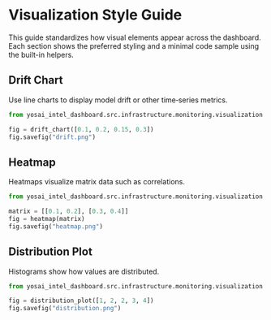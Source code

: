 # Visualization Style Guide

This guide standardizes how visual elements appear across the dashboard. Each section shows the preferred styling and a minimal code sample using the built-in helpers.

## Drift Chart

Use line charts to display model drift or other time‑series metrics.

```python
from yosai_intel_dashboard.src.infrastructure.monitoring.visualization import drift_chart

fig = drift_chart([0.1, 0.2, 0.15, 0.3])
fig.savefig("drift.png")
```

## Heatmap

Heatmaps visualize matrix data such as correlations.

```python
from yosai_intel_dashboard.src.infrastructure.monitoring.visualization import heatmap

matrix = [[0.1, 0.2], [0.3, 0.4]]
fig = heatmap(matrix)
fig.savefig("heatmap.png")
```

## Distribution Plot

Histograms show how values are distributed.

```python
from yosai_intel_dashboard.src.infrastructure.monitoring.visualization import distribution_plot

fig = distribution_plot([1, 2, 2, 3, 4])
fig.savefig("distribution.png")
```
